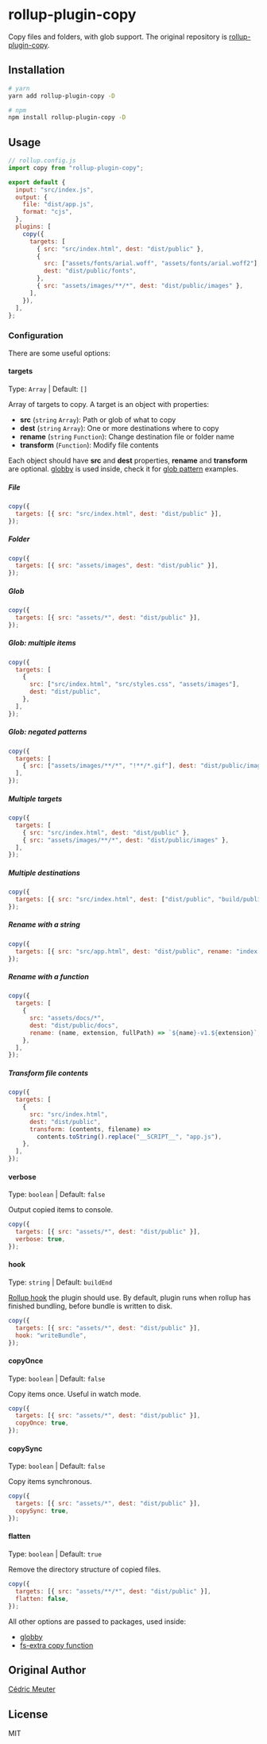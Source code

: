 # rollup-plugin-copy

Copy files and folders, with glob support. The original repository is [rollup-plugin-copy](https://github.com/vladshcherbin/rollup-plugin-copy).

## Installation

```bash
# yarn
yarn add rollup-plugin-copy -D

# npm
npm install rollup-plugin-copy -D
```

## Usage

```js
// rollup.config.js
import copy from "rollup-plugin-copy";

export default {
  input: "src/index.js",
  output: {
    file: "dist/app.js",
    format: "cjs",
  },
  plugins: [
    copy({
      targets: [
        { src: "src/index.html", dest: "dist/public" },
        {
          src: ["assets/fonts/arial.woff", "assets/fonts/arial.woff2"],
          dest: "dist/public/fonts",
        },
        { src: "assets/images/**/*", dest: "dist/public/images" },
      ],
    }),
  ],
};
```

### Configuration

There are some useful options:

#### targets

Type: `Array` | Default: `[]`

Array of targets to copy. A target is an object with properties:

- **src** (`string` `Array`): Path or glob of what to copy
- **dest** (`string` `Array`): One or more destinations where to copy
- **rename** (`string` `Function`): Change destination file or folder name
- **transform** (`Function`): Modify file contents

Each object should have **src** and **dest** properties, **rename** and **transform** are optional. [globby](https://github.com/sindresorhus/globby) is used inside, check it for [glob pattern](https://github.com/sindresorhus/globby#globbing-patterns) examples.

##### File

```js
copy({
  targets: [{ src: "src/index.html", dest: "dist/public" }],
});
```

##### Folder

```js
copy({
  targets: [{ src: "assets/images", dest: "dist/public" }],
});
```

##### Glob

```js
copy({
  targets: [{ src: "assets/*", dest: "dist/public" }],
});
```

##### Glob: multiple items

```js
copy({
  targets: [
    {
      src: ["src/index.html", "src/styles.css", "assets/images"],
      dest: "dist/public",
    },
  ],
});
```

##### Glob: negated patterns

```js
copy({
  targets: [
    { src: ["assets/images/**/*", "!**/*.gif"], dest: "dist/public/images" },
  ],
});
```

##### Multiple targets

```js
copy({
  targets: [
    { src: "src/index.html", dest: "dist/public" },
    { src: "assets/images/**/*", dest: "dist/public/images" },
  ],
});
```

##### Multiple destinations

```js
copy({
  targets: [{ src: "src/index.html", dest: ["dist/public", "build/public"] }],
});
```

##### Rename with a string

```js
copy({
  targets: [{ src: "src/app.html", dest: "dist/public", rename: "index.html" }],
});
```

##### Rename with a function

```js
copy({
  targets: [
    {
      src: "assets/docs/*",
      dest: "dist/public/docs",
      rename: (name, extension, fullPath) => `${name}-v1.${extension}`,
    },
  ],
});
```

##### Transform file contents

```js
copy({
  targets: [
    {
      src: "src/index.html",
      dest: "dist/public",
      transform: (contents, filename) =>
        contents.toString().replace("__SCRIPT__", "app.js"),
    },
  ],
});
```

#### verbose

Type: `boolean` | Default: `false`

Output copied items to console.

```js
copy({
  targets: [{ src: "assets/*", dest: "dist/public" }],
  verbose: true,
});
```

#### hook

Type: `string` | Default: `buildEnd`

[Rollup hook](https://rollupjs.org/guide/en/#hooks) the plugin should use. By default, plugin runs when rollup has finished bundling, before bundle is written to disk.

```js
copy({
  targets: [{ src: "assets/*", dest: "dist/public" }],
  hook: "writeBundle",
});
```

#### copyOnce

Type: `boolean` | Default: `false`

Copy items once. Useful in watch mode.

```js
copy({
  targets: [{ src: "assets/*", dest: "dist/public" }],
  copyOnce: true,
});
```

#### copySync

Type: `boolean` | Default: `false`

Copy items synchronous.

```js
copy({
  targets: [{ src: "assets/*", dest: "dist/public" }],
  copySync: true,
});
```

#### flatten

Type: `boolean` | Default: `true`

Remove the directory structure of copied files.

```js
copy({
  targets: [{ src: "assets/**/*", dest: "dist/public" }],
  flatten: false,
});
```

All other options are passed to packages, used inside:

- [globby](https://github.com/sindresorhus/globby)
- [fs-extra copy function](https://github.com/jprichardson/node-fs-extra/blob/7.0.0/docs/copy.md)

## Original Author

[Cédric Meuter](https://github.com/meuter)

## License

MIT
